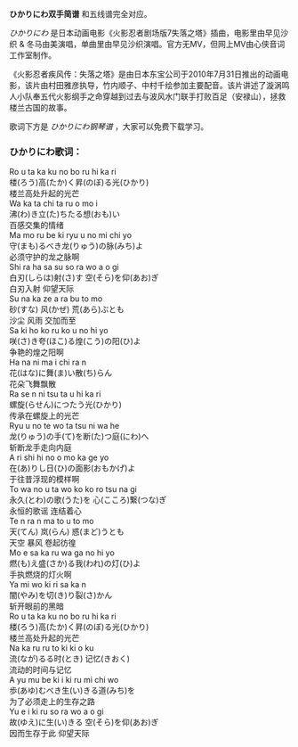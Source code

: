 

**ひかりにわ双手简谱** 和五线谱完全对应。

_ひかりにわ_ 是日本动画电影《火影忍者剧场版7失落之塔》插曲，电影里由早见沙织 &
冬马由美演唱，单曲里由早见沙织演唱。官方无MV，但网上MV由心侠音词工作室制作。

《火影忍者疾风传：失落之塔》是由日本东宝公司于2010年7月31日推出的动画电影，该片由村田雅彦执导，竹内顺子、中村千绘参加主要配音。该片讲述了漩涡鸣人小队奉五代火影纲手之命穿越到过去与波风水门联手打败百足（安禄山），拯救楼兰古国的故事。

歌词下方是 _ひかりにわ钢琴谱_ ，大家可以免费下载学习。

### ひかりにわ歌词：

Ro u ta ka ku no bo ru hi ka ri  
楼(ろう)高(たか)く昇(のぼ)る光(ひかり)  
楼兰高处升起的光芒  
Wa ka ta chi ta ru o mo i  
沸(わ)き立(た)ちたる想(おも)い  
百感交集的情绪  
Ma mo ru be ki ryu u no mi chi yo  
守(まも)るべき龙(りゅう)の脉(みち)よ  
必须守护的龙之脉啊  
Shi ra ha sa su so ra wo a o gi  
白刃(しらは)射(さ)す 空(そら)を仰(あお)ぎ  
白刃入射 仰望天际  
Su na ka ze a ra bu to mo  
砂(すな) 风(かぜ) 荒(あら)ぶとも  
沙尘 风雨 交加而至  
Sa ki ho ko ru ko u no hi yo  
咲(さ)き夸(ほこ)る煌(こう)の阳(ひ)よ  
争艳的煌之阳啊  
Ha na ni ma i chi ra n  
花(はな)に舞(ま)い散(ち)らん  
花朵飞舞飘散  
Ra se n ni tsu ta u hi ka ri  
螺旋(らせん)につたう光(ひかり)  
传承在螺旋上的光芒  
Ryu u no te wo ta tsu ni wa he  
龙(りゅう)の手(て)を断(た)つ庭(にわ)へ  
斩断龙手走向内庭  
A ri shi hi no o mo ka ge yo  
在(あ)りし日(ひ)の面影(おもかげ)よ  
于往昔浮现的模样啊  
To wa no u ta wo ko ko ro tsu na gi  
永久(とわ)の歌(うた)を 心(こころ)繋(つな)ぎ  
永恒的歌谣 连结着心  
Te n ra n ma to u to mo  
天(てん) 岚(らん) 惑(まど)うとも  
天空 暴风 卷起彷徨  
Mo e sa ka ru wa ga no hi yo  
燃(も)え盛(さか)る我(われ)の灯(ひ)よ  
手执燃烧的灯火啊  
Ya mi wo ki ri sa ka n  
闇(やみ)を切(き)り裂(さ)かん  
斩开眼前的黑暗  
Ro u ta ka ku no bo ru hi ka ri  
楼(ろう)高(たか)く昇(のぼ)る光(ひかり)  
楼兰高处升起的光芒  
Na ka ru ru to ki ki o ku  
流(なが)るる时(とき) 记忆(きおく)  
流动的时间与记忆  
A yu mu be ki i ki ru mi chi wo  
歩(あゆ)むべき生(い)きる道(みち)を  
为了必须走上的生存之路  
Yu e i ki ru so ra wo a o gi  
故(ゆえ)に生(い)きる 空(そら)を仰(あお)ぎ  
因而生存于此 仰望天际

